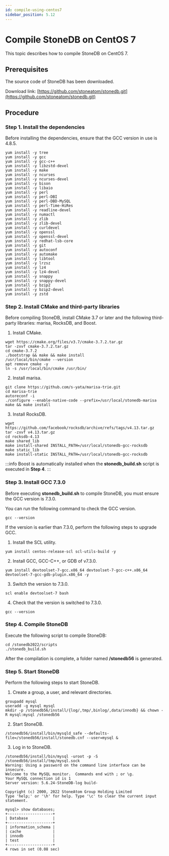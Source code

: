 ```yaml
---
id: compile-using-centos7
sidebar_position: 5.12
---
```


# Compile StoneDB on CentOS 7

This topic describes how to compile StoneDB on CentOS 7.
## Prerequisites
The source code of StoneDB has been downloaded.

Download link: [https://github.com/stoneatom/stonedb.git](https://github.com/stoneatom/stonedb.git)
## Procedure
### Step 1. Install the dependencies
Before installing the dependencies, ensure that the GCC version in use is 4.8.5.
```shell
yum install -y tree
yum install -y gcc
yum install -y gcc-c++
yum install -y libzstd-devel
yum install -y make
yum install -y ncurses
yum install -y ncurses-devel
yum install -y bison
yum install -y libaio
yum install -y perl
yum install -y perl-DBI
yum install -y perl-DBD-MySQL
yum install -y perl-Time-HiRes
yum install -y readline-devel
yum install -y numactl
yum install -y zlib
yum install -y zlib-devel
yum install -y curldevel
yum install -y openssl
yum install -y openssl-devel
yum install -y redhat-lsb-core
yum install -y git
yum install -y autoconf
yum install -y automake
yum install -y libtool
yum install -y lrzsz
yum install -y lz4
yum install -y lz4-devel
yum install -y snappy
yum install -y snappy-devel
yum install -y bzip2
yum install -y bzip2-devel
yum install -y zstd
```
### Step 2. Install CMake and third-party libraries
Before compiling StoneDB, install CMake 3.7 or later and the following third-party libraries: marisa, RocksDB, and Boost.

1. Install CMake.
```shell
wget https://cmake.org/files/v3.7/cmake-3.7.2.tar.gz
tar -zxvf cmake-3.7.2.tar.gz
cd cmake-3.7.2
./bootstrap && make && make install
/usr/local/bin/cmake --version
apt remove cmake -y
ln -s /usr/local/bin/cmake /usr/bin/
```

2. Install marisa.
```shell
git clone https://github.com/s-yata/marisa-trie.git
cd marisa-trie
autoreconf -i
./configure --enable-native-code --prefix=/usr/local/stonedb-marisa
make && make install 
```

3. Install RocksDB.
```shell
wget https://github.com/facebook/rocksdb/archive/refs/tags/v4.13.tar.gz
tar -zxvf v4.13.tar.gz
cd rocksdb-4.13
make shared_lib
make install-shared INSTALL_PATH=/usr/local/stonedb-gcc-rocksdb
make static_lib
make install-static INSTALL_PATH=/usr/local/stonedb-gcc-rocksdb
```
:::info
Boost is automatically installed when the **stonedb_build.sh** script is executed in **Step 4**. 
:::
### Step 3. Install GCC 7.3.0
Before executing **stonedb_build.sh** to compile StoneDB, you must ensure the GCC version is 7.3.0.

You can run the following command to check the GCC version.
```shell
gcc --version
```
If the version is earlier than 7.3.0, perform the following steps to upgrade GCC.

1. Install the SCL utility.
```shell
yum install centos-release-scl scl-utils-build -y
```

2. Install GCC, GCC-C++, or GDB of v7.3.0.
```shell
yum install devtoolset-7-gcc.x86_64 devtoolset-7-gcc-c++.x86_64 devtoolset-7-gcc-gdb-plugin.x86_64 -y
```

3. Switch the version to 7.3.0.
```shell
scl enable devtoolset-7 bash
```

4. Check that the version is switched to 7.3.0.
```shell
gcc --version
```
### Step 4. Compile StoneDB
Execute the following script to compile StoneDB:
```shell
cd /stonedb2022/scripts
./stonedb_build.sh
```
After the compilation is complete, a folder named **/stonedb56** is generated.
### Step 5. Start StoneDB
Perform the following steps to start StoneDB.

1. Create a group, a user, and relevant directories.
```shell
groupadd mysql
useradd -g mysql mysql
mkdir -p /stonedb56/install/{log/,tmp/,binlog/,data/innodb} && chown -R mysql:mysql /stonedb56
```

2. Start StoneDB.
```shell
/stonedb56/install/bin/mysqld_safe --defaults-file=/stonedb56/install/stonedb.cnf --user=mysql &
```

3. Log in to StoneDB.
```shell
/stonedb56/install/bin/mysql -uroot -p -S /stonedb56/install/tmp/mysql.sock
Warning: Using a password on the command line interface can be insecure.
Welcome to the MySQL monitor.  Commands end with ; or \g.
Your MySQL connection id is 1
Server version: 5.6.24-StoneDB-log build-

Copyright (c) 2000, 2022 StoneAtom Group Holding Limited
Type 'help;' or '\h' for help. Type '\c' to clear the current input statement.

mysql> show databases;
+--------------------+
| Database           |
+--------------------+
| information_schema |
| cache              |
| innodb             |
| test               |
+--------------------+
4 rows in set (0.08 sec)
```